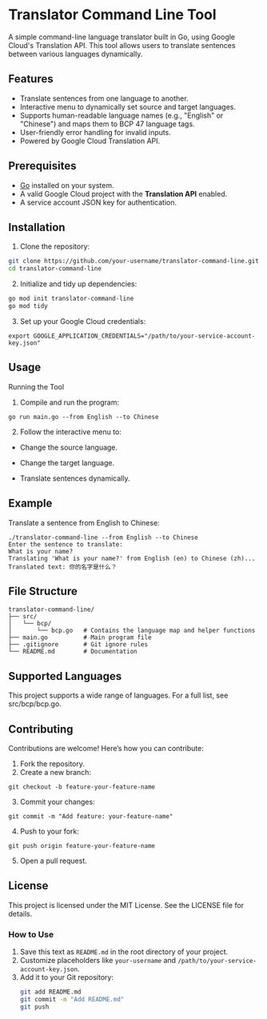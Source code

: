 # Translator Command Line Tool

A simple command-line language translator built in Go, using Google Cloud's Translation API. This tool allows users to translate sentences between various languages dynamically.

## Features

- Translate sentences from one language to another.
- Interactive menu to dynamically set source and target languages.
- Supports human-readable language names (e.g., "English" or "Chinese") and maps them to BCP 47 language tags.
- User-friendly error handling for invalid inputs.
- Powered by Google Cloud Translation API.

## Prerequisites

- [Go](https://golang.org/) installed on your system.
- A valid Google Cloud project with the **Translation API** enabled.
- A service account JSON key for authentication.

## Installation

1. Clone the repository:
```bash
git clone https://github.com/your-username/translator-command-line.git
cd translator-command-line
```
2.	Initialize and tidy up dependencies:
```bash
go mod init translator-command-line
go mod tidy
```
3.	Set up your Google Cloud credentials:
```
export GOOGLE_APPLICATION_CREDENTIALS="/path/to/your-service-account-key.json"
```

## Usage

Running the Tool

1.	Compile and run the program:
 ```
go run main.go --from English --to Chinese
```
2.	Follow the interactive menu to:
  
  -	Change the source language.

  -	Change the target language.
  
  -	Translate sentences dynamically.

## Example

Translate a sentence from English to Chinese:

```
./translator-command-line --from English --to Chinese
Enter the sentence to translate:
What is your name?
Translating 'What is your name?' from English (en) to Chinese (zh)...
Translated text: 你的名字是什么？
```

## File Structure
```
translator-command-line/
├── src/
│   └── bcp/
│       └── bcp.go   # Contains the language map and helper functions
├── main.go          # Main program file
├── .gitignore       # Git ignore rules
└── README.md        # Documentation
```
## Supported Languages

This project supports a wide range of languages. For a full list, see src/bcp/bcp.go.

## Contributing

Contributions are welcome! Here’s how you can contribute:
1.	Fork the repository.
2.	Create a new branch:

```
git checkout -b feature-your-feature-name
```

3.	Commit your changes:
```
git commit -m "Add feature: your-feature-name"
```

4.	Push to your fork:
```
git push origin feature-your-feature-name
```

5.	Open a pull request.

## License

This project is licensed under the MIT License. See the LICENSE file for details.

### How to Use
1. Save this text as `README.md` in the root directory of your project.
2. Customize placeholders like `your-username` and `/path/to/your-service-account-key.json`.
3. Add it to your Git repository:
   ```bash
   git add README.md
   git commit -m "Add README.md"
   git push
